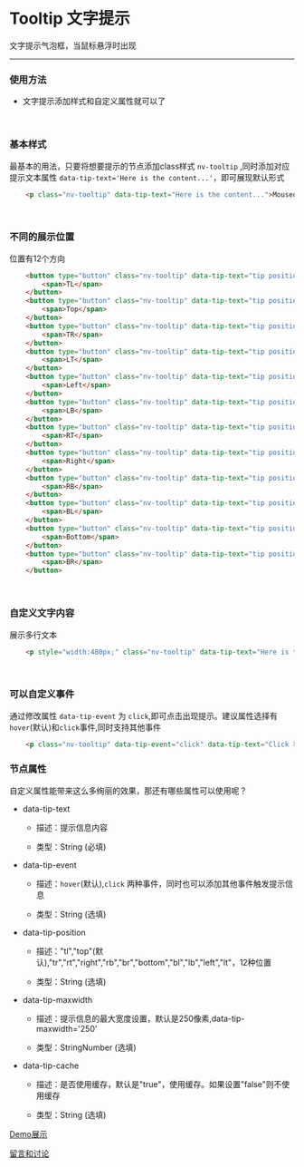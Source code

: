 # Tooltip 文字提示

文字提示气泡框，当鼠标悬浮时出现

---

### 使用方法

+ 文字提示添加样式和自定义属性就可以了

<br/>

### 基本样式

最基本的用法，只要将想要提示的节点添加class样式 `nv-tooltip` ,同时添加对应提示文本属性 `data-tip-text='Here is the content...'`，即可展现默认形式

```html
    <p class="nv-tooltip" data-tip-text="Here is the content...">Mouseover Here...</p>
```

<br/>

### 不同的展示位置

位置有12个方向

```html
    <button type="button" class="nv-tooltip" data-tip-text="tip position tl" data-ip-position="tl">
        <span>TL</span>
    </button>
    <button type="button" class="nv-tooltip" data-tip-text="tip position top">
        <span>Top</span>
    </button>
    <button type="button" class="nv-tooltip" data-tip-text="tip position tr" data-tip-position="tr">
        <span>TR</span>
    </button>
    <button type="button" class="nv-tooltip" data-tip-text="tip position lt" data-tip-position="lt">
        <span>LT</span>
    </button>
    <button type="button" class="nv-tooltip" data-tip-text="tip position left" data-tip-position="left">
        <span>Left</span>
    </button>
    <button type="button" class="nv-tooltip" data-tip-text="tip position lb" data-tip-position="lb">
        <span>LB</span>
    </button>
    <button type="button" class="nv-tooltip" data-tip-text="tip position rt" data-tip-position="rt">
        <span>RT</span>
    </button>
    <button type="button" class="nv-tooltip" data-tip-text="tip position right" data-tip-position="right">
        <span>Right</span>
    </button>
    <button type="button" class="nv-tooltip" data-tip-text="tip position rb" data-tip-position="rb">
        <span>RB</span>
    </button>
    <button type="button" class="nv-tooltip" data-tip-text="tip position bl" data-tip-position="bl">
        <span>BL</span>
    </button>
    <button type="button" class="nv-tooltip" data-tip-text="tip position bottom" data-tip-position="bottom">
        <span>Bottom</span>
    </button>
    <button type="button" class="nv-tooltip" data-tip-text="tip position br" data-tip-position="br">
        <span>BR</span>
    </button>
```
<br/>

### 自定义文字内容

展示多行文本

```html
    <p style="width:480px;" class="nv-tooltip" data-tip-text="Here is the content...Here is the content...Here is the content...">Here is the content...Here is the content...Here is the content...</p>
```
<br/>

### 可以自定义事件

通过修改属性 `data-tip-event` 为 `click`,即可点击出现提示。建议属性选择有`hover`(默认)和`click`事件,同时支持其他事件

```html
    <p class="nv-tooltip" data-tip-event="click" data-tip-text="Click 事件名称，点击后生效">Click 事件名称，点击后生效</p>
```

### 节点属性

自定义属性能带来这么多绚丽的效果，那还有哪些属性可以使用呢？

 + data-tip-text
   
   - 描述：提示信息内容

   - 类型：String (必填)

 + data-tip-event
   
   - 描述：`hover`(默认),`click` 两种事件，同时也可以添加其他事件触发提示信息

   - 类型：String (选填)

 + data-tip-position
   
   - 描述："tl","top"(默认),"tr","rt","right","rb","br","bottom","bl","lb","left","lt"，12种位置

   - 类型：String (选填)

 + data-tip-maxwidth
   
   - 描述：提示信息的最大宽度设置，默认是250像素,data-tip-maxwidth='250'

   - 类型：StringNumber (选填)

 + data-tip-cache
   
   - 描述：是否使用缓存，默认是"true"，使用缓存。如果设置"false"则不使用缓存

   - 类型：String (选填)


[Demo展示](http://gtp-nv.jd.com/docs?languageCode=CN&columnUid=41c513f9dd334a1ebb0fbbd76d71e973&directoryUid=606e2519dda948c2bf214fd62182a157&directoryName=Tooltip%20%E6%96%87%E5%AD%97%E6%8F%90%E7%A4%BA)

[留言和讨论](https://github.com/guguaihaha/nv-source/issues/23)

    